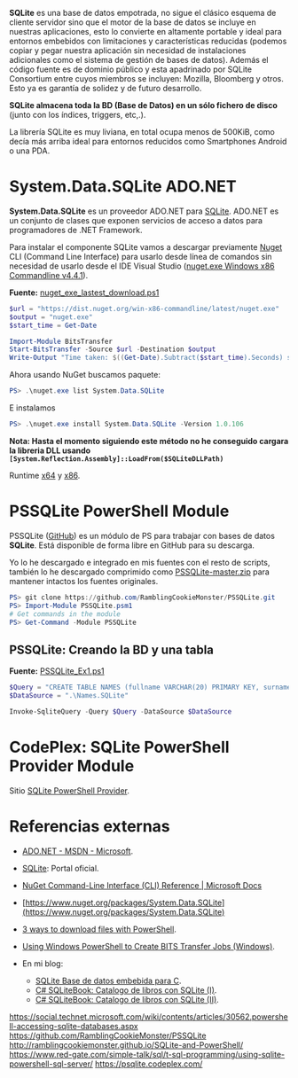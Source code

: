 **SQLite** es una base de datos empotrada, no sigue el clásico esquema de cliente servidor sino que el motor de la base de datos se incluye en nuestras aplicaciones, esto lo convierte en altamente portable y ideal para entornos embebidos con limitaciones y características reducidas (podemos copiar y pegar nuestra aplicación sin necesidad de instalaciones adicionales como el sistema de gestión de bases de datos). Además el código fuente es de dominio público y esta apadrinado por SQLite Consortium entre cuyos miembros se incluyen: Mozilla, Bloomberg y otros. Esto ya es garantía de solidez y de futuro desarrollo.

**SQLite almacena toda la BD (Base de Datos) en un sólo fichero de disco** (junto con los índices, triggers, etc,.).

La librería SQLite es muy liviana, en total ocupa menos de 500KiB, como decía más arriba ideal para entornos reducidos como Smartphones Android o una PDA.

# System.Data.SQLite ADO.NET

**System.Data.SQLite** es un proveedor ADO.NET para [SQLite](https://www.sqlite.org/). ADO.NET es un conjunto de clases que exponen servicios de acceso a datos para programadores de .NET Framework.

Para instalar el componente SQLite vamos a descargar previamente [Nuget](https://www.nuget.org/downloads) CLI (Command Line Interface) para usarlo desde línea de comandos sin necesidad de usarlo desde el IDE Visual Studio ([nuget.exe Windows x86 Commandline v4.4.1](https://dist.nuget.org/win-x86-commandline/latest/nuget.exe)).

**Fuente:** [nuget_exe_lastest_download.ps1](/src/bases_de_datos/sqlite/nuget_exe_lastest_download.ps1)

```powershell
$url = "https://dist.nuget.org/win-x86-commandline/latest/nuget.exe"
$output = "nuget.exe"
$start_time = Get-Date

Import-Module BitsTransfer
Start-BitsTransfer -Source $url -Destination $output
Write-Output "Time taken: $((Get-Date).Subtract($start_time).Seconds) second(s)"
```

Ahora usando NuGet buscamos paquete:

```powershell
PS> .\nuget.exe list System.Data.SQLite
```

E instalamos 

```powershell
PS> .\nuget.exe install System.Data.SQLite -Version 1.0.106  
```

**Nota: Hasta el momento siguiendo este método no he conseguido cargara la libreria DLL usando `[System.Reflection.Assembly]::LoadFrom($SQLiteDLLPath)`** 

Runtime [x64](http://www.microsoft.com/en-gb/download/details.aspx?id=13523) y 
[x86](http://www.microsoft.com/en-us/download/details.aspx?id=8328).

# PSSQLite PowerShell Module

PSSQLite ([GitHub](https://github.com/RamblingCookieMonster/PSSQLite)) es un módulo de PS para trabajar con bases de datos **SQLite**. Está disponible de forma libre en GitHub para su descarga.

Yo lo he descargado e integrado en mis fuentes con el resto de scripts, también lo he descargado comprimido como [PSSQLite-master.zip](/src/bases_de_datos/sqlite/PSSQLite-master.zip) para mantener intactos los fuentes originales.

```powershell
PS> git clone https://github.com/RamblingCookieMonster/PSSQLite.git
PS> Import-Module PSSQLite.psm1
# Get commands in the module
PS> Get-Command -Module PSSQLite
```

## PSSQLite: Creando la BD y una tabla

**Fuente:** [PSSQLite_Ex1.ps1](/src/bases_de_datos/sqlite/PSSQLite_Ex1.ps1) 

```powershell
$Query = "CREATE TABLE NAMES (fullname VARCHAR(20) PRIMARY KEY, surname TEXT, givenname TEXT, BirthDate DATETIME)"
$DataSource = ".\Names.SQLite"

Invoke-SqliteQuery -Query $Query -DataSource $DataSource
```

# CodePlex: SQLite PowerShell Provider Module

Sitio [SQLite PowerShell Provider](https://psqlite.codeplex.com/).

# Referencias externas

* [ADO.NET - MSDN - Microsoft](https://msdn.microsoft.com/es-es/library/e80y5yhx(v=vs.110).aspx).
* [SQLite](https://www.sqlite.org/): Portal oficial.
* [NuGet Command-Line Interface (CLI) Reference | Microsoft Docs](https://docs.microsoft.com/es-es/nuget/tools/nuget-exe-cli-reference)
* [https://www.nuget.org/packages/System.Data.SQLite](https://www.nuget.org/packages/System.Data.SQLite)
* [3 ways to download files with PowerShell](https://blog.jourdant.me/post/3-ways-to-download-files-with-powershell).
* [Using Windows PowerShell to Create BITS Transfer Jobs (Windows)](https://msdn.microsoft.com/en-us/library/windows/desktop/ee663885(v=vs.85).aspx).

* En mi blog:
	* [SQLite Base de datos embebida para C](https://ikerlandajuela.wordpress.com/2015/11/30/sqlite-base-de-datos-embebida-para-c/).
	* [C# SQLiteBook: Catalogo de libros con SQLite (I)](https://ikerlandajuela.wordpress.com/2016/08/28/c-sqlitebook-catalogo-de-libros-con-sqlite-i/).
	* [C# SQLiteBook: Catalogo de libros con SQLite (II)](https://ikerlandajuela.wordpress.com/2016/08/29/c-sqlitebook-catalogo-de-libros-con-sqlite-ii/).

https://social.technet.microsoft.com/wiki/contents/articles/30562.powershell-accessing-sqlite-databases.aspx
https://github.com/RamblingCookieMonster/PSSQLite
http://ramblingcookiemonster.github.io/SQLite-and-PowerShell/
https://www.red-gate.com/simple-talk/sql/t-sql-programming/using-sqlite-powershell-sql-server/
https://psqlite.codeplex.com/